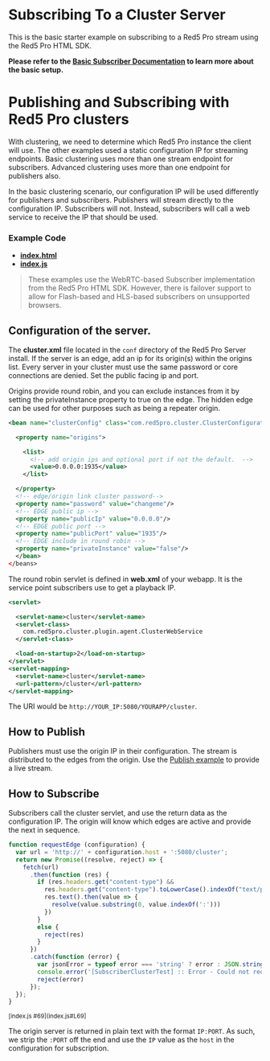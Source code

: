 # Subscribing To a Cluster Server
This is the basic starter example on subscribing to a Red5 Pro stream using the Red5 Pro HTML SDK.

**Please refer to the [Basic Subscriber Documentation](../subscribe/README.md) to learn more about the basic setup.**

# Publishing and Subscribing with Red5 Pro clusters

With clustering, we need to determine which Red5 Pro instance the client will use. The other examples used a static configuration IP for streaming endpoints. Basic clustering uses more than one stream endpoint for subscribers. Advanced clustering uses more than one endpoint for publishers also.

In the basic clustering scenario, our configuration IP will be used differently for publishers and subscribers. Publishers will stream directly to the configuration IP. Subscribers will not. Instead, subscribers will call a web service to receive the IP that should be used.

### Example Code
- **[index.html](index.html)**
- **[index.js](index.js)**

> These examples use the WebRTC-based Subscriber implementation from the Red5 Pro HTML SDK. However, there is failover support to allow for Flash-based and HLS-based subscribers on unsupported browsers.

## Configuration of the server.
The **cluster.xml** file located in the `conf` directory of the Red5 Pro Server install. If the server is an edge, add an ip for its origin(s) within the origins list. Every server in your cluster must use the same password or core connections are denied. Set the public facing ip and port.

Origins provide round robin, and you can exclude instances from it by setting the privateInstance property to true on the edge. The hidden edge can be used for other purposes such as being a repeater origin.

```xml
<bean name="clusterConfig" class="com.red5pro.cluster.ClusterConfiguration" >

  <property name="origins">

    <list>
      <!-- add origin ips and optional port if not the default.  -->
      <value>0.0.0.0:1935</value>
    </list>

  </property>
  <!-- edge/origin link cluster password-->
  <property name="password" value="changeme"/>
  <!-- EDGE public ip -->
  <property name="publicIp" value="0.0.0.0"/>
  <!-- EDGE public port -->
  <property name="publicPort" value="1935"/>
  <!-- EDGE include in round robin -->
  <property name="privateInstance" value="false"/>
  </bean>
</beans>
```

The round robin servlet is defined in **web.xml** of your webapp. It is the service point subscribers use to get a playback IP.

```xml
<servlet>

  <servlet-name>cluster</servlet-name>
  <servlet-class>
    com.red5pro.cluster.plugin.agent.ClusterWebService
  </servlet-class>

  <load-on-startup>2</load-on-startup>
</servlet>
<servlet-mapping>
  <servlet-name>cluster</servlet-name>
  <url-pattern>/cluster</url-pattern>
</servlet-mapping>
```

The URI would be `http://YOUR_IP:5080/YOURAPP/cluster`.

## How to Publish
Publishers must use the origin IP in their configuration. The stream is distributed to the edges from the origin. Use the [Publish example](../publish) to provide a live stream.

## How to Subscribe
Subscribers call the cluster servlet, and use the return data as the configuration IP. The origin will know which edges are active and provide the next in sequence.

```js
function requestEdge (configuration) {
  var url = 'http://' + configuration.host + ':5080/cluster';
  return new Promise((resolve, reject) => {
    fetch(url)
      .then(function (res) {
        if (res.headers.get("content-type") &&
          res.headers.get("content-type").toLowerCase().indexOf("text/plain") >= 0) {
          res.text().then(value => {
            resolve(value.substring(0, value.indexOf(':')))
          })
        }
        else {
          reject(res)
        }
      })
      .catch(function (error) {
        var jsonError = typeof error === 'string' ? error : JSON.stringify(error, null, 2)
        console.error('[SubscriberClusterTest] :: Error - Could not requst Edge IP. ' + jsonError)
        reject(error)
      });
  });
}
```

<sup>
[index.js #69](index.js#L69]
</sup>

The origin server is returned in plain text with the format `IP:PORT`. As such, we strip the `:PORT` off the end and use the `IP` value as the `host` in the configuration for subscription.

